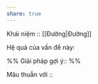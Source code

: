 ```yaml
---
share: true
---
```

Khái niệm :: [[Đường|Đường]]

Hệ quả của vấn đề này:


%%
Giải pháp gợi ý:: 
%%



Mâu thuẫn với ::
